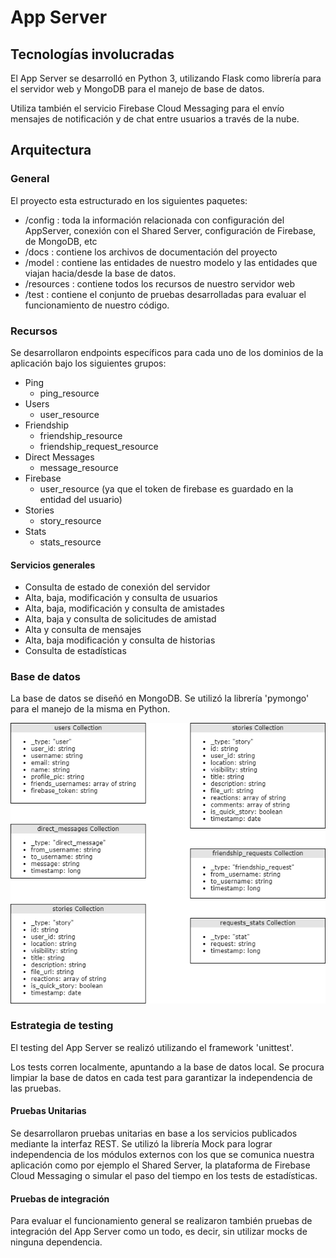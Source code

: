 # App Server

## Tecnologías involucradas

El App Server se desarrolló en Python 3, utilizando Flask como librería para el servidor web y MongoDB para el manejo de base de datos.

Utiliza también el servicio Firebase Cloud Messaging para el envío mensajes de notificación y de chat entre usuarios a través de la nube.

## Arquitectura

### General

El proyecto esta estructurado en los siguientes paquetes:
 * /config : toda la información relacionada con configuración del AppServer, conexión con el Shared Server, configuración de Firebase, de MongoDB, etc
 * /docs : contiene los archivos de documentación del proyecto
 * /model : contiene las entidades de nuestro modelo y las entidades que viajan hacia/desde la base de datos.
 * /resources : contiene todos los recursos de nuestro servidor web
 * /test : contiene el conjunto de pruebas desarrolladas para evaluar el funcionamiento de nuestro código.

### Recursos

Se desarrollaron endpoints específicos para cada uno de los dominios de la aplicación bajo los siguientes grupos:

* Ping
  * ping_resource
* Users
  * user_resource
* Friendship
  * friendship_resource
  * friendship_request_resource
* Direct Messages
  * message_resource
* Firebase
  * user_resource (ya que el token de firebase es guardado en la entidad del usuario)
* Stories
  * story_resource
* Stats
  * stats_resource
  
#### Servicios generales

* Consulta de estado de conexión del servidor
* Alta, baja, modificación y consulta de usuarios
* Alta, baja, modificación y consulta de amistades
* Alta, baja y consulta de solicitudes de amistad
* Alta y consulta de mensajes
* Alta, baja modificación y consulta de historias
* Consulta de estadísticas

### Base de datos

La base de datos se diseñó en MongoDB. Se utilizó la librería 'pymongo' para el manejo de la misma en Python.

![Diagrama de base de datos](./images/app-server-database.png)

### Estrategia de testing

El testing del App Server se realizó utilizando el framework 'unittest'.

Los tests corren localmente, apuntando a la base de datos local. Se procura limpiar la base de datos en cada test para garantizar la independencia de las pruebas.

#### Pruebas Unitarias

Se desarrollaron pruebas unitarias en base a los servicios publicados mediante la interfaz REST. Se utilizó la librería Mock para lograr independencia de los módulos externos con los que se comunica nuestra aplicación como por ejemplo el Shared Server, la plataforma de Firebase Cloud Messaging o simular el paso del tiempo en los tests de estadísticas.

#### Pruebas de integración

Para evaluar el funcionamiento general se realizaron también pruebas de integración del App Server como un todo, es decir, sin utilizar mocks de ninguna dependencia.
